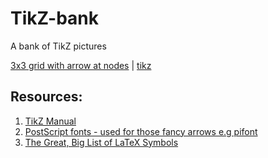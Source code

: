 # TikZ-bank
A bank of TikZ pictures

[3x3 grid with arrow at nodes](https://github.com/djkuzhively/TikZ-bank/blob/master/pictures/grid-arrow-nodes.pdf) | [tikz](https://github.com/djkuzhively/TikZ-bank/blob/master/code/grid-arrow-nodes.tex)

## Resources:

1. [TikZ Manual](http://mirror.iopb.res.in/tex-archive/graphics/pgf/base/doc/pgfmanual.pdf)
2. [PostScript fonts - used for those fancy arrows e.g pifont](http://ctan.imsc.res.in/macros/latex/required/psnfss/psnfss2e.pdf)
3. [The Great, Big List of LaTeX Symbols](https://www.rpi.edu/dept/arc/training/latex/LaTeX_symbols.pdf)
